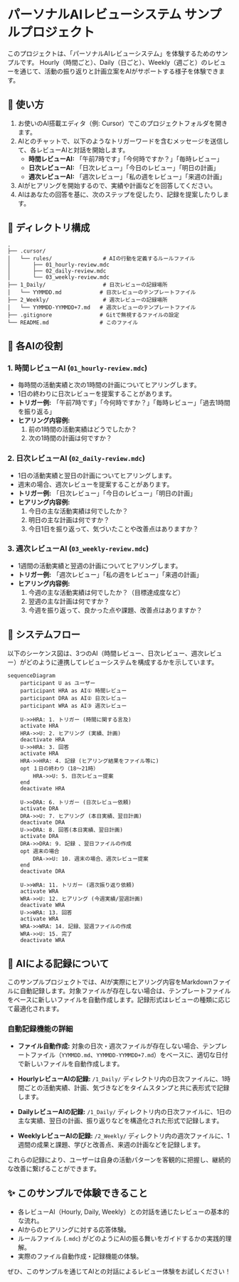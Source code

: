 # パーソナルAIレビューシステム サンプルプロジェクト

このプロジェクトは、「パーソナルAIレビューシステム」を体験するためのサンプルです。
Hourly（時間ごと）、Daily（日ごと）、Weekly（週ごと）のレビューを通じて、活動の振り返りと計画立案をAIがサポートする様子を体験できます。

## 🚀 使い方

1.  お使いのAI搭載エディタ（例: Cursor）でこのプロジェクトフォルダを開きます。
2.  AIとのチャットで、以下のようなトリガーワードを含むメッセージを送信して、各レビューAIと対話を開始します。
    *   **時間レビューAI:** 「午前7時です」「今何時ですか？」「毎時レビュー」
    *   **日次レビューAI:** 「日次レビュー」「今日のレビュー」「明日の計画」
    *   **週次レビューAI:** 「週次レビュー」「私の週をレビュー」「来週の計画」
3.  AIがヒアリングを開始するので、実績や計画などを回答してください。
4.  AIはあなたの回答を基に、次のステップを促したり、記録を提案したりします。

## 📂 ディレクトリ構成

```
.
├── .cursor/
│   └── rules/                # AIの行動を定義するルールファイル
│       ├── 01_hourly-review.mdc
│       ├── 02_daily-review.mdc
│       └── 03_weekly-review.mdc
├── 1_Daily/                  # 日次レビューの記録場所
│   └── YYMMDD.md            # 日次レビューのテンプレートファイル
├── 2_Weekly/                 # 週次レビューの記録場所
│   └── YYMMDD-YYMMDD+7.md   # 週次レビューのテンプレートファイル
├── .gitignore               # Gitで無視するファイルの設定
└── README.md                # このファイル
```

## 🤖 各AIの役割

### 1. 時間レビューAI (`01_hourly-review.mdc`)
-   毎時間の活動実績と次の1時間の計画についてヒアリングします。
-   1日の終わりに日次レビューを提案することがあります。
-   **トリガー例:** 「午前7時です」「今何時ですか？」「毎時レビュー」「過去1時間を振り返る」
-   **ヒアリング内容例:**
    1.  前の1時間の活動実績はどうでしたか？
    2.  次の1時間の計画は何ですか？

### 2. 日次レビューAI (`02_daily-review.mdc`)
-   1日の活動実績と翌日の計画についてヒアリングします。
-   週末の場合、週次レビューを提案することがあります。
-   **トリガー例:** 「日次レビュー」「今日のレビュー」「明日の計画」
-   **ヒアリング内容例:**
    1.  今日の主な活動実績は何でしたか？
    2.  明日の主な計画は何ですか？
    3.  今日1日を振り返って、気づいたことや改善点はありますか？

### 3. 週次レビューAI (`03_weekly-review.mdc`)
-   1週間の活動実績と翌週の計画についてヒアリングします。
-   **トリガー例:** 「週次レビュー」「私の週をレビュー」「来週の計画」
-   **ヒアリング内容例:**
    1.  今週の主な活動実績は何でしたか？（目標達成度など）
    2.  翌週の主な計画は何ですか？
    3.  今週を振り返って、良かった点や課題、改善点はありますか？


## 🔄 システムフロー

以下のシーケンス図は、3つのAI（時間レビュー、日次レビュー、週次レビュー）がどのように連携してレビューシステムを構成するかを示しています。

```mermaid
sequenceDiagram
    participant U as ユーザー
    participant HRA as AI① 時間レビュー
    participant DRA as AI② 日次レビュー
    participant WRA as AI③ 週次レビュー

    U->>HRA: 1. トリガー (時間に関する言及)
    activate HRA
    HRA->>U: 2. ヒアリング (実績、計画)
    deactivate HRA
    U->>HRA: 3. 回答
    activate HRA
    HRA->>HRA: 4. 記録 (ヒアリング結果をファイル等に)
    opt １日の終わり（18〜21時）
        HRA->>U: 5. 日次レビュー提案
    end
    deactivate HRA

    U->>DRA: 6. トリガー (日次レビュー依頼)
    activate DRA
    DRA->>U: 7. ヒアリング (本日実績、翌日計画)
    deactivate DRA
    U->>DRA: 8. 回答(本日実績、翌日計画)
    activate DRA
    DRA->>DRA: 9. 記録 、翌日ファイルの作成
    opt 週末の場合
        DRA->>U: 10. 週末の場合、週次レビュー提案
    end
    deactivate DRA

    U->>WRA: 11. トリガー (週次振り返り依頼)
    activate WRA
    WRA->>U: 12. ヒアリング (今週実績/翌週計画)
    deactivate WRA
    U->>WRA: 13. 回答
    activate WRA
    WRA->>WRA: 14. 記録、翌週ファイルの作成
    WRA->>U: 15. 完了
    deactivate WRA
```

## 📝 AIによる記録について

このサンプルプロジェクトでは、AIが実際にヒアリング内容をMarkdownファイルに自動記録します。対象ファイルが存在しない場合は、テンプレートファイルをベースに新しいファイルを自動作成します。記録形式はレビューの種類に応じて最適化されます。

### 自動記録機能の詳細

*   **ファイル自動作成:** 対象の日次・週次ファイルが存在しない場合、テンプレートファイル（`YYMMDD.md`、`YYMMDD-YYMMDD+7.md`）をベースに、適切な日付で新しいファイルを自動作成します。

*   **HourlyレビューAIの記録:**
    `/1_Daily/` ディレクトリ内の日次ファイルに、1時間ごとの活動実績、計画、気づきなどをタイムスタンプと共に表形式で記録します。

*   **DailyレビューAIの記録:**
    `/1_Daily/` ディレクトリ内の日次ファイルに、1日の主な実績、翌日の計画、振り返りなどを構造化された形式で記録します。

*   **WeeklyレビューAIの記録:**
    `/2_Weekly/` ディレクトリ内の週次ファイルに、1週間の成果と課題、学びと改善点、来週の計画などを記録します。

これらの記録により、ユーザーは自身の活動パターンを客観的に把握し、継続的な改善に繋げることができます。

## ✨ このサンプルで体験できること

-   各レビューAI（Hourly, Daily, Weekly）との対話を通じたレビューの基本的な流れ。
-   AIからのヒアリングに対する応答体験。
-   ルールファイル (`.mdc`) がどのようにAIの振る舞いをガイドするかの実践的理解。
-   実際のファイル自動作成・記録機能の体験。

ぜひ、このサンプルを通じてAIとの対話によるレビュー体験をお試しください！ 